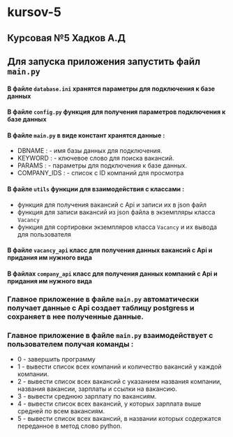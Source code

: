 # kursov-5

## Курсовая №5 Хадков А.Д

## Для запуска приложения запустить файл `main.py`

#### В файле `database.ini` хранятся параметры для подключения к базе данных
#### В файле `config.py` функция для получения параметров подключения к базе данных
#### В файле `main.py` в виде констант хранятся данные :

- DBNAME : - имя базы данных для подключения.
- KEYWORD : - ключевое слово для поиска вакансий.
- PARAMS : - параметры для подключения к базе данных.
- COMPANY_IDS : - список с ID компаний для просмотра

#### В файле `utils` функции для взаимодействия с классами :

- функция для получения вакансий с Api и записи их в json файл
- функция для записи вакансий из json файла в экземпляры класса `Vacancy`
- функция для сортировки экземпляров класса `Vacancy` и их вывода для пользователя

#### В файле `vacancy_api` класс для получения данных вакансий с Api и придания им нужного вида

#### В файлах `company_api` класс для получения данных компаний с Api и придания им нужного вида

### Главное приложение в файле `main.py` автоматически получает данные с Api создает таблицу postgress и сохраняет в нее полученные данные.

### Главное приложение в файле `main.py` взаимодействует с пользователем получая команды :

- 0 - завершить программу
- 1 - вывести список всех компаний и количество вакансий у каждой компании.
- 2 - вывести список всех вакансий с указанием названия компании, названия вакансии, зарплаты и ссылки на вакансию.
- 3 - вывести среднюю зарплату по вакансиям.
- 4 - вывести список всех вакансий, у которых зарплата выше средней по всем вакансиям.
- 5 - вывести список всех вакансий, в названии которых содержатся переданное в метод слово python.
